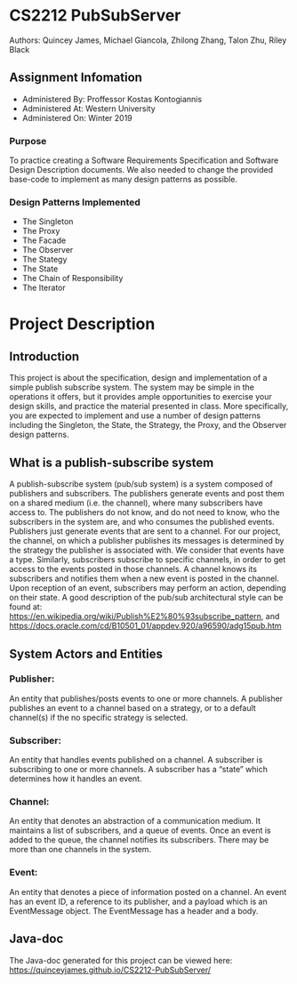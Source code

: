 # CS2212 PubSubServer

Authors: Quincey James, Michael Giancola, Zhilong Zhang, Talon Zhu, Riley Black



## Assignment Infomation
- Administered By: Proffessor Kostas Kontogiannis
- Administered At: Western University
- Administered On: Winter 2019

### Purpose
To practice creating a Software Requirements Specification and Software Design Description documents. We also needed to change the provided base-code to implement as many design patterns as possible.

### Design Patterns Implemented
- The Singleton
- The Proxy
- The Facade
- The Observer
- The Stategy
- The State
- The Chain of Responsibility
- The Iterator

# Project Description

## Introduction
This project is about the specification, design and implementation of a simple publish subscribe system.  The system may be simple in the operations it offers, but it provides ample opportunities to exercise your design skills, and practice the material presented in class. More specifically, you are expected to implement and use a number of design patterns including the Singleton, the State, the Strategy, the Proxy, and the Observer design patterns. 

## What is a publish-subscribe system
A publish-subscribe system (pub/sub system) is a system composed of publishers and subscribers. The publishers generate events and post them on a shared medium (i.e. the channel), where many subscribers have access to. The publishers do not know, and do not need to know, who the subscribers in the system are, and who consumes the published events. Publishers just generate events that are sent to a channel. For our project, the channel, on which a publisher publishes its messages is determined by the strategy the publisher is associated with. We consider that events have a type. Similarly, subscribers subscribe to specific channels, in order to get access to the events posted in those channels. A channel knows its subscribers and notifies them when a new event is posted in the channel. Upon reception of an event, subscribers may perform an action, depending on their state. A good description of the pub/sub architectural style can be found at: https://en.wikipedia.org/wiki/Publish%E2%80%93subscribe_pattern, and https://docs.oracle.com/cd/B10501_01/appdev.920/a96590/adg15pub.htm 

## System Actors and Entities
### Publisher: 
An entity that publishes/posts events to one or more channels. A publisher publishes an event to a channel based on a strategy, or to a default channel(s) if the no specific strategy is selected. 
### Subscriber: 
An entity that handles events published on a channel. A subscriber is subscribing to one or more channels. A subscriber has a “state” which determines how it handles an event.
### Channel: 
An entity that denotes an abstraction of a communication medium. It maintains a list of subscribers, and a queue of events. Once an event is added to the queue, the channel notifies its subscribers. There may be more than one channels in the system. 
### Event: 
An entity that denotes a piece of information posted on a channel. An event has an event ID, a reference to its publisher, and a payload which is an EventMessage object. The EventMessage has a header and a body.

## Java-doc
The Java-doc generated for this project can be viewed here: https://quinceyjames.github.io/CS2212-PubSubServer/

